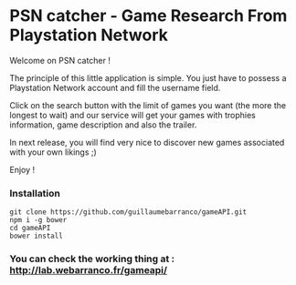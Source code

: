# PSN catcher - Game Research From Playstation Network</h1>

Welcome on PSN catcher !

The principle of this little application is simple. You just have to possess a Playstation Network account and fill the username field.

Click on the search button with the limit of games you want (the more the longest to wait) and our service will get your games with trophies information, game description and also the trailer.

In next release, you will find very nice to discover new games associated with your own likings ;)

Enjoy !

### Installation
	git clone https://github.com/guillaumebarranco/gameAPI.git
	npm i -g bower
	cd gameAPI
	bower install

### You can check the working thing at : http://lab.webarranco.fr/gameapi/
